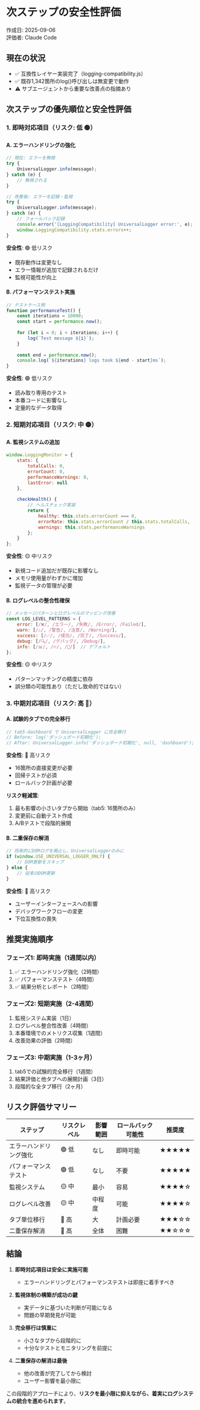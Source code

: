 # 次ステップの安全性評価

作成日: 2025-09-06  
評価者: Claude Code

## 現在の状況

- ✅ 互換性レイヤー実装完了（logging-compatibility.js）
- ✅ 既存1,342箇所のlog()呼び出しは無変更で動作
- ⚠️ サブエージェントから重要な改善点の指摘あり

## 次ステップの優先順位と安全性評価

### 1. 即時対応項目（リスク: 低 🟢）

#### A. エラーハンドリングの強化
```javascript
// 現在: エラーを無視
try {
    UniversalLogger.info(message);
} catch (e) {
    // 無視される
}

// 改善後: エラーを記録・監視
try {
    UniversalLogger.info(message);
} catch (e) {
    // フォールバック記録
    console.error('[LoggingCompatibility] UniversalLogger error:', e);
    window.LoggingCompatibility.stats.errors++;
}
```

**安全性**: 🟢 低リスク
- 既存動作は変更なし
- エラー情報が追加で記録されるだけ
- 監視可能性が向上

#### B. パフォーマンステスト実施
```javascript
// テストケース例
function performanceTest() {
    const iterations = 10000;
    const start = performance.now();
    
    for (let i = 0; i < iterations; i++) {
        log(`Test message ${i}`);
    }
    
    const end = performance.now();
    console.log(`${iterations} logs took ${end - start}ms`);
}
```

**安全性**: 🟢 低リスク
- 読み取り専用のテスト
- 本番コードに影響なし
- 定量的なデータ取得

### 2. 短期対応項目（リスク: 中 🟡）

#### A. 監視システムの追加
```javascript
window.LoggingMonitor = {
    stats: {
        totalCalls: 0,
        errorCount: 0,
        performanceWarnings: 0,
        lastError: null
    },
    
    checkHealth() {
        // ヘルスチェック実装
        return {
            healthy: this.stats.errorCount === 0,
            errorRate: this.stats.errorCount / this.stats.totalCalls,
            warnings: this.stats.performanceWarnings
        };
    }
};
```

**安全性**: 🟡 中リスク
- 新規コード追加だが既存に影響なし
- メモリ使用量がわずかに増加
- 監視データの管理が必要

#### B. ログレベルの整合性確保
```javascript
// メッセージパターンとログレベルのマッピング改善
const LOG_LEVEL_PATTERNS = {
    error: [/❌/, /エラー/, /失敗/, /Error/, /Failed/],
    warn: [/⚠️/, /警告/, /注意/, /Warning/],
    success: [/✅/, /成功/, /完了/, /Success/],
    debug: [/🔍/, /デバッグ/, /Debug/],
    info: [/📊/, /🔥/, /💾/]  // デフォルト
};
```

**安全性**: 🟡 中リスク
- パターンマッチングの精度に依存
- 誤分類の可能性あり（ただし致命的ではない）

### 3. 中期対応項目（リスク: 高 🔴）

#### A. 試験的タブでの完全移行
```javascript
// tab5-dashboard で UniversalLogger に完全移行
// Before: log('ダッシュボード初期化');
// After: UniversalLogger.info('ダッシュボード初期化', null, 'dashboard');
```

**安全性**: 🔴 高リスク
- 16箇所の直接変更が必要
- 回帰テストが必須
- ロールバック計画が必要

**リスク軽減策**:
1. 最も影響の小さいタブから開始（tab5: 16箇所のみ）
2. 変更前に自動テスト作成
3. A/Bテストで段階的展開

#### B. 二重保存の解消
```javascript
// 将来的にDOMログを廃止し、UniversalLoggerのみに
if (window.USE_UNIVERSAL_LOGGER_ONLY) {
    // DOM更新をスキップ
} else {
    // 従来のDOM更新
}
```

**安全性**: 🔴 高リスク
- ユーザーインターフェースへの影響
- デバッグワークフローの変更
- 下位互換性の喪失

## 推奨実施順序

### フェーズ1: 即時実施（1週間以内）
1. ✅ エラーハンドリング強化（2時間）
2. ✅ パフォーマンステスト（4時間）
3. ✅ 結果分析とレポート（2時間）

### フェーズ2: 短期実施（2-4週間）
1. 監視システム実装（1日）
2. ログレベル整合性改善（4時間）
3. 本番環境でのメトリクス収集（1週間）
4. 改善効果の評価（2時間）

### フェーズ3: 中期実施（1-3ヶ月）
1. tab5での試験的完全移行（1週間）
2. 結果評価と他タブへの展開計画（3日）
3. 段階的な全タブ移行（2ヶ月）

## リスク評価サマリー

| ステップ | リスクレベル | 影響範囲 | ロールバック可能性 | 推奨度 |
|---------|------------|---------|-----------------|-------|
| エラーハンドリング強化 | 🟢 低 | なし | 即時可能 | ★★★★★ |
| パフォーマンステスト | 🟢 低 | なし | 不要 | ★★★★★ |
| 監視システム | 🟡 中 | 最小 | 容易 | ★★★★☆ |
| ログレベル改善 | 🟡 中 | 中程度 | 可能 | ★★★★☆ |
| タブ単位移行 | 🔴 高 | 大 | 計画必要 | ★★★☆☆ |
| 二重保存解消 | 🔴 高 | 全体 | 困難 | ★★☆☆☆ |

## 結論

1. **即時対応項目は安全に実施可能**
   - エラーハンドリングとパフォーマンステストは即座に着手すべき

2. **監視体制の構築が成功の鍵**
   - 実データに基づいた判断が可能になる
   - 問題の早期発見が可能

3. **完全移行は慎重に**
   - 小さなタブから段階的に
   - 十分なテストとモニタリングを前提に

4. **二重保存の解消は最後**
   - 他の改善が完了してから検討
   - ユーザー影響を最小限に

この段階的アプローチにより、**リスクを最小限に抑えながら、着実にログシステムの統合を進められます**。